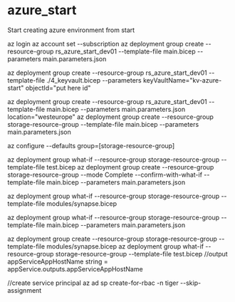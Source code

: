 # azure_start
Start creating azure environment from start


az login
az account set --subscription <subscription id>
az deployment group create --resource-group rs_azure_start_dev01 --template-file main.bicep --parameters main.parameters.json

az deployment group create --resource-group rs_azure_start_dev01 --template-file ./4_keyvault.bicep --parameters keyVaultName="kv-azure-start" objectId="put here id"




az deployment group create --resource-group rs_azure_start_dev01 --template-file main.bicep --parameters main.parameters.json location="westeurope"
az deployment group create --resource-group storage-resource-group --template-file main.bicep --parameters main.parameters.json

az configure --defaults group=[storage-resource-group]

az deployment group what-if --resource-group storage-resource-group --template-file test.bicep 
az deployment group create --resource-group storage-resource-group --mode Complete  --confirm-with-what-if  --template-file main.bicep --parameters main.parameters.json

az deployment group what-if --resource-group storage-resource-group --template-file modules/synapse.bicep 

az deployment group what-if --resource-group storage-resource-group --template-file main.bicep --parameters main.parameters.json

az deployment group create  --resource-group storage-resource-group --template-file modules/synapse.bicep 
az deployment group what-if --resource-group storage-resource-group --template-file test.bicep
//output appServiceAppHostName string = appService.outputs.appServiceAppHostName


//create service principal
 az ad sp create-for-rbac -n tiger --skip-assignment

 